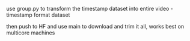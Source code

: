 use group.py to transform the timestamp dataset into entire video - timestamp format dataset

then push to HF and use main to download and trim it all, works best on multicore machines